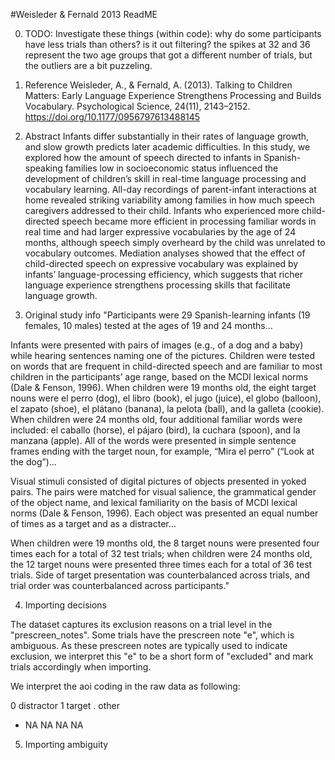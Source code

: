 #Weisleder & Fernald 2013 ReadME

0. TODO: Investigate these things
(within code): why do some participants have less trials than others? is it out filtering? the spikes at 32 and 36 represent the two age groups that got a different number of trials, but the outliers are a bit puzzeling.

1. Reference
Weisleder, A., & Fernald, A. (2013). Talking to Children Matters: Early Language Experience Strengthens Processing and Builds Vocabulary. Psychological Science, 24(11), 2143–2152. https://doi.org/10.1177/0956797613488145

2. Abstract
Infants differ substantially in their rates of language growth, and slow growth predicts later academic difficulties. In this study, we explored how the amount of speech directed to infants in Spanish-speaking families low in socioeconomic status influenced the development of children’s skill in real-time language processing and vocabulary learning. All-day recordings of parent-infant interactions at home revealed striking variability among families in how much speech caregivers addressed to their child. Infants who experienced more child-directed speech became more efficient in processing familiar words in real time and had larger expressive vocabularies by the age of 24 months, although speech simply overheard by the child was unrelated to vocabulary outcomes. Mediation analyses showed that the effect of child-directed speech on expressive vocabulary was explained by infants’ language-processing efficiency, which suggests that richer language experience strengthens processing skills that facilitate language growth.

3. Original study info
"Participants were 29 Spanish-learning infants (19 females, 10 males) tested at the ages of 19 and 24 months...

Infants were presented with pairs of images (e.g., of a dog and a baby) while hearing sentences naming one of the pictures. Children were tested on words that are frequent in child-directed speech and are familiar to most children in the participants’ age range, based on the MCDI lexical norms (Dale & Fenson, 1996). When children were 19 months old, the eight target nouns were el perro (dog), el libro (book), el jugo (juice), el globo (balloon), el zapato (shoe), el plátano (banana), la pelota (ball), and la galleta (cookie). When children were 24 months old, four additional familiar words were included: el caballo (horse), el pájaro (bird), la cuchara (spoon), and la manzana (apple). All of the words were presented in simple sentence frames ending with the target noun, for example, “Mira el perro” (“Look at the dog”)... 

Visual stimuli consisted of digital pictures of objects presented in yoked pairs. The pairs were matched for visual salience, the grammatical gender of the object name, and lexical familiarity on the basis of MCDI lexical norms (Dale & Fenson, 1996). Each object was presented an equal number of times as a target and as a distracter... 

When children were 19 months old, the 8 target nouns were presented four times each for a total of 32 test trials; when children were 24 months old, the 12 target nouns were presented three times each for a total of 36 test trials. Side of target presentation was counterbalanced across trials, and trial order was counterbalanced across participants."

4. Importing decisions

The dataset captures its exclusion reasons on a trial level in the "prescreen_notes". Some trials have the prescreen note "e", which is ambiguous. As these prescreen notes are typically used to indicate exclusion, we interpret this "e" to be a short form of "excluded" and mark trials accordingly when importing.

We interpret the aoi coding in the raw data as following:

0 distractor
1 target
. other
- NA
  NA
NA NA  

5. Importing ambiguity


